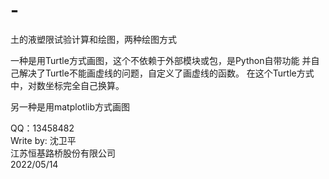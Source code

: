 # -
土的液塑限试验计算和绘图，两种绘图方式 

一种是用Turtle方式画图，这个不依赖于外部模块或包，是Python自带功能
并自己解决了Turtle不能画虚线的问题，自定义了画虚线的函数。
在这个Turtle方式中，对数坐标完全自己换算。


另一种是用matplotlib方式画图

QQ：13458482    
Write by: 沈卫平   
江苏恒基路桥股份有限公司   
2022/05/14
